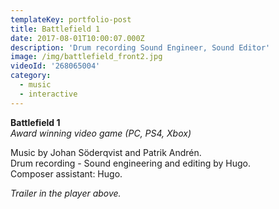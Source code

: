 ```yaml
---
templateKey: portfolio-post
title: Battlefield 1
date: 2017-08-01T10:00:07.000Z
description: 'Drum recording Sound Engineer, Sound Editor'
image: /img/battlefield_front2.jpg
videoId: '268065004'
category:
  - music
  - interactive
---
```

**Battlefield 1** \
_Award winning video game (PC, PS4, Xbox)_

Music by Johan Söderqvist and Patrik Andrén.\
Drum recording - Sound engineering and editing by Hugo.\
Composer assistant: Hugo.

_Trailer in the player above._
